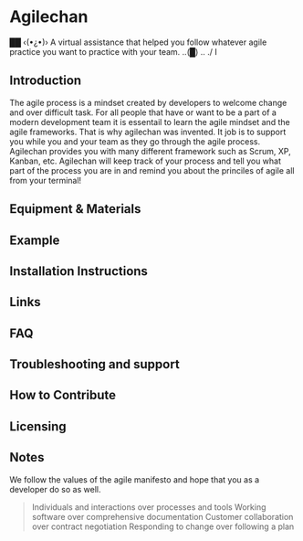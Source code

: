 # Agilechan
  _██_ 
‹(•¿•)›   A virtual assistance that helped you follow whatever agile practice you want to practice with your team.
..(█) ..
 ./ I 

## Introduction

The agile process is a mindset created by developers to welcome change and over difficult task. For all people that have or want to be a part of a modern development team it is essentail to learn the agile mindset and the agile frameworks. That is why agilechan was invented. It job is to support you while you and your team  as  they go through the agile process. Agilechan provides you with many different framework such as Scrum, XP, Kanban, etc. Agilechan will keep track of your process and tell you what part of the process you are in and remind you about the princiles of agile all from your terminal! 

## Equipment & Materials

## Example

## Installation Instructions 

## Links

## FAQ

## Troubleshooting and support

## How to Contribute

## Licensing

## Notes
We follow the values of the agile manifesto and hope that you as a developer do so as well.

> Individuals and interactions over processes and tools
> Working software over comprehensive documentation
> Customer collaboration over contract negotiation
> Responding to change over following a plan
